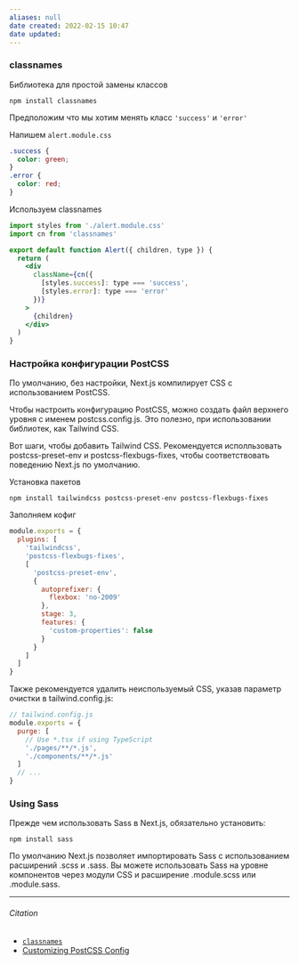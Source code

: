 ```yaml
---
aliases: null
date created: 2022-02-15 10:47
date updated:
---
```


### classnames
Библиотека для простой замены классов

```
npm install classnames
```

Предположим что мы хотим менять класс `'success'` и `'error'`

Напишем `alert.module.css`

```css
.success {
  color: green;
}
.error {
  color: red;
}
```

Используем classnames

```jsx
import styles from './alert.module.css'
import cn from 'classnames'

export default function Alert({ children, type }) {
  return (
    <div
      className={cn({
        [styles.success]: type === 'success',
        [styles.error]: type === 'error'
      })}
    >
      {children}
    </div>
  )
}
```


### Настройка конфигурации PostCSS

По умолчанию, без настройки, Next.js компилирует CSS с использованием PostCSS.

Чтобы настроить конфигурацию PostCSS, можно создать файл верхнего уровня с именем postcss.config.js. Это полезно, при использовании библиотек, как Tailwind CSS.

Вот шаги, чтобы добавить Tailwind CSS. Рекомендуется исполльзовать postcss-preset-env и postcss-flexbugs-fixes, чтобы соответствовать поведению Next.js по умолчанию. 

Установка пакетов

```
npm install tailwindcss postcss-preset-env postcss-flexbugs-fixes
```

Заполняем кофиг 

```js
module.exports = {
  plugins: [
    'tailwindcss',
    'postcss-flexbugs-fixes',
    [
      'postcss-preset-env',
      {
        autoprefixer: {
          flexbox: 'no-2009'
        },
        stage: 3,
        features: {
          'custom-properties': false
        }
      }
    ]
  ]
}
```


Также рекомендуется удалить неиспользуемый CSS, указав параметр очистки в tailwind.config.js:

```js
// tailwind.config.js
module.exports = {
  purge: [
    // Use *.tsx if using TypeScript
    './pages/**/*.js',
    './components/**/*.js'
  ]
  // ...
}
```


### Using Sass

Прежде чем  использовать  Sass в Next.js, обязательно установить:


```
npm install sass
```


По умолчанию Next.js позволяет импортировать Sass с использованием расширений .scss и .sass. Вы можете использовать Sass на уровне компонентов через модули CSS и расширение .module.scss или .module.sass.


---

###### Citation
- [`classnames`](https://github.com/JedWatson/classnames) 
- [Customizing PostCSS Config](https://nextjs.org/docs/advanced-features/customizing-postcss-config)